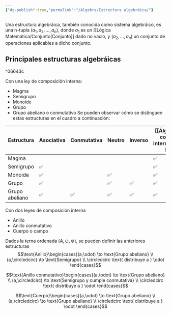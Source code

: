 ```yaml
---
{"dg-publish":true,"permalink":"/Álgebra/Estructura algebráica/"}
---
```


Una estructura algebráica, también conocida como sistema algebráico, es una n-tupla $(a_{1},a_{2},...,a_{n})$, donde $a_{1}$ es un [[Lógica Matemática/Conjunto\|Conjunto]] dado no vacío, y $(a_{2},...,a_{n})$ un conjunto de operaciones aplicables a dicho conjunto.
## Principales estructuras algebráicas

^06643c

Con una ley de composición interna:
- Magma
- Semigrupo
- Monoide
- Grupo
- Grupo abeliano o conmutativo
Se pueden observar cómo se distinguen estas estructuras en el cuadro a continuación:

| Estructura     | Asociativa | Conmutativa | Neutro | Inverso | [[Álgebra/Ley de composición interna\|Operación Interna]] |
| -------------- | ---------- | ----------- | ------ | ------- | ------------------------------------------------- |
| Magma          |            |             |        |         | ✅                                                |
| Semigrupo      | ✅         |             |        |         | ✅                                                |
| Monoide        | ✅         |             | ✅     |         | ✅                                                |
| Grupo          | ✅         |             | ✅     | ✅      | ✅                                                |
| Grupo abeliano | ✅         | ✅          | ✅     | ✅      | ✅                                                  |

Con dos leyes de composición interna
- Anillo
- Anillo conmutativo
- Cuerpo o campo

Dados la terna ordenada $(A,\odot , \circledcirc)$, se pueden definir las anteriores estructuras
$$\text{Anillo}\begin{cases}(a,\odot) \to \text{Grupo abeliano} \\ 
(a,\circledcirc) \to \text{Semigrupo} \\ \circledcirc \text{ distribuye a } \odot \end{cases}$$

$$\text{Anillo conmutativo}\begin{cases}(a,\odot) \to \text{Grupo abeliano} \\ 
(a,\circledcirc) \to \text{Semigrupo y cumple conmutativa} \\ \circledcirc \text{ distribuye a } \odot \end{cases}$$

$$\text{Cuerpo}\begin{cases}(a,\odot) \to \text{Grupo abeliano} \\ 
(a,\circledcirc) \to \text{Grupo abeliano} \\ \circledcirc \text{ distribuye a } \odot \end{cases}$$